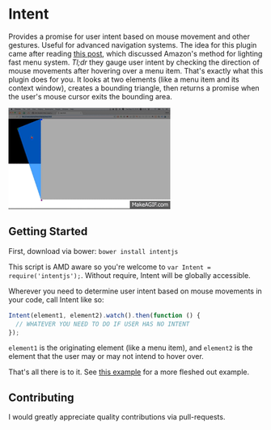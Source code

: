 # Intent

Provides a promise for user intent based on mouse movement and other gestures. Useful for advanced navigation systems. The idea for this plugin came after reading [this post](http://bjk5.com/post/44698559168/breaking-down-amazons-mega-dropdown), which discussed Amazon's method for lighting fast menu system. _Tl;dr_ they gauge user intent by checking the direction of mouse movements after hovering over a menu item. That's exactly what this plugin does for you. It looks at two elements (like a menu item and its context window), creates a bounding triangle, then returns a promise when the user's mouse cursor exits the bounding area.

![](./res/img/demo.gif)

## Getting Started

First, download via bower: `bower install intentjs`

This script is AMD aware so you're welcome to `var Intent = require('intentjs');`. Without require, Intent will be globally accessible.

Wherever you need to determine user intent based on mouse movements in your code, call Intent like so:

```javascript
Intent(element1, element2).watch().then(function () {
  // WHATEVER YOU NEED TO DO IF USER HAS NO INTENT
});
```

`element1` is the originating element (like a menu item), and `element2` is the element that the user may or may not intend to hover over.

That's all there is to it. See [this example](res/example.html) for a more fleshed out example.

## Contributing

I would greatly appreciate quality contributions via pull-requests.
